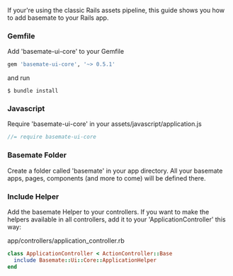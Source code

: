 <!-- **Do not use this setup if you want to build custom vue.js components.**
If you want to extend basemate by building your own vue.js components,
use Webpacker (see: [Setup with Webpacker](/docs/setup_webpacker)). -->

If your're using the classic Rails assets pipeline, this guide shows you how to
add basemate to your Rails app.

### Gemfile

Add 'basemate-ui-core' to your Gemfile

```ruby
gem 'basemate-ui-core', '~> 0.5.1'
```

and run

```shell
$ bundle install
```

### Javascript

Require 'basemate-ui-core' in your assets/javascript/application.js

```javascript
//= require basemate-ui-core
```

### Basemate Folder

Create a folder called 'basemate' in your app directory. All your basemate apps,
pages, components (and more to come) will be defined there.

### Include Helper

Add the basemate Helper to your controllers. If you want to make the helpers
available in all controllers, add it to your 'ApplicationController' this way:

app/controllers/application_controller.rb

```ruby
class ApplicationController < ActionController::Base
  include Basemate::Ui::Core::ApplicationHelper
end
```
